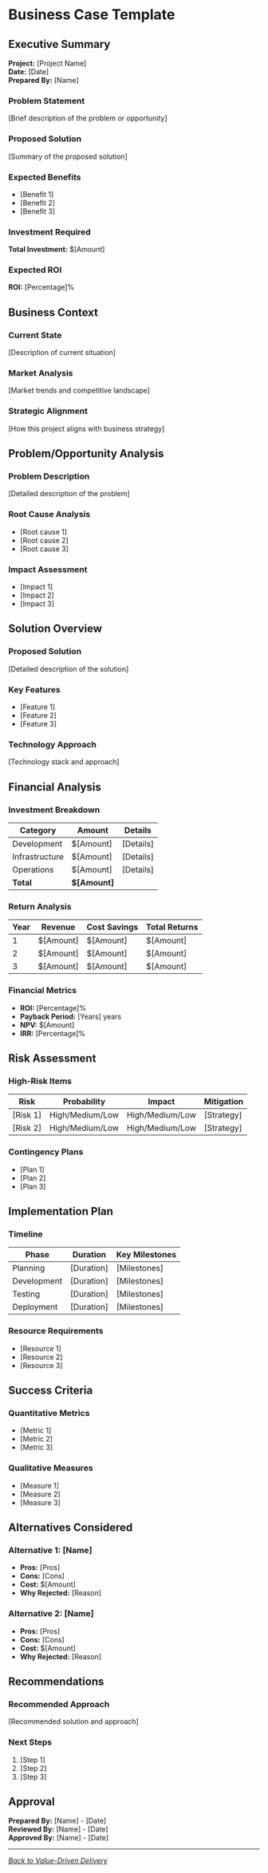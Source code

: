 # Business Case Template

## Executive Summary

**Project:** [Project Name]  
**Date:** [Date]  
**Prepared By:** [Name]

### Problem Statement
[Brief description of the problem or opportunity]

### Proposed Solution
[Summary of the proposed solution]

### Expected Benefits
- [Benefit 1]
- [Benefit 2]
- [Benefit 3]

### Investment Required
**Total Investment:** $[Amount]

### Expected ROI
**ROI:** [Percentage]%

## Business Context

### Current State
[Description of current situation]

### Market Analysis
[Market trends and competitive landscape]

### Strategic Alignment
[How this project aligns with business strategy]

## Problem/Opportunity Analysis

### Problem Description
[Detailed description of the problem]

### Root Cause Analysis
- [Root cause 1]
- [Root cause 2]
- [Root cause 3]

### Impact Assessment
- [Impact 1]
- [Impact 2]
- [Impact 3]

## Solution Overview

### Proposed Solution
[Detailed description of the solution]

### Key Features
- [Feature 1]
- [Feature 2]
- [Feature 3]

### Technology Approach
[Technology stack and approach]

## Financial Analysis

### Investment Breakdown
| Category | Amount | Details |
|----------|--------|---------|
| Development | $[Amount] | [Details] |
| Infrastructure | $[Amount] | [Details] |
| Operations | $[Amount] | [Details] |
| **Total** | **$[Amount]** | |

### Return Analysis
| Year | Revenue | Cost Savings | Total Returns |
|------|---------|-------------|---------------|
| 1 | $[Amount] | $[Amount] | $[Amount] |
| 2 | $[Amount] | $[Amount] | $[Amount] |
| 3 | $[Amount] | $[Amount] | $[Amount] |

### Financial Metrics
- **ROI:** [Percentage]%
- **Payback Period:** [Years] years
- **NPV:** $[Amount]
- **IRR:** [Percentage]%

## Risk Assessment

### High-Risk Items
| Risk | Probability | Impact | Mitigation |
|------|-------------|--------|------------|
| [Risk 1] | High/Medium/Low | High/Medium/Low | [Strategy] |
| [Risk 2] | High/Medium/Low | High/Medium/Low | [Strategy] |

### Contingency Plans
- [Plan 1]
- [Plan 2]
- [Plan 3]

## Implementation Plan

### Timeline
| Phase | Duration | Key Milestones |
|-------|----------|----------------|
| Planning | [Duration] | [Milestones] |
| Development | [Duration] | [Milestones] |
| Testing | [Duration] | [Milestones] |
| Deployment | [Duration] | [Milestones] |

### Resource Requirements
- [Resource 1]
- [Resource 2]
- [Resource 3]

## Success Criteria

### Quantitative Metrics
- [Metric 1]
- [Metric 2]
- [Metric 3]

### Qualitative Measures
- [Measure 1]
- [Measure 2]
- [Measure 3]

## Alternatives Considered

### Alternative 1: [Name]
- **Pros:** [Pros]
- **Cons:** [Cons]
- **Cost:** $[Amount]
- **Why Rejected:** [Reason]

### Alternative 2: [Name]
- **Pros:** [Pros]
- **Cons:** [Cons]
- **Cost:** $[Amount]
- **Why Rejected:** [Reason]

## Recommendations

### Recommended Approach
[Recommended solution and approach]

### Next Steps
1. [Step 1]
2. [Step 2]
3. [Step 3]

## Approval

**Prepared By:** [Name] - [Date]  
**Reviewed By:** [Name] - [Date]  
**Approved By:** [Name] - [Date]

---

*[Back to Value-Driven Delivery](../value-driven-delivery/)*
